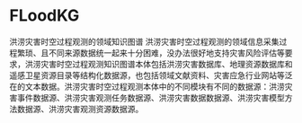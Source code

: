 # FLoodKG
洪涝灾害时空过程观测的领域知识图谱
洪涝灾害时空过程观测的领域信息采集过程繁琐、且不同来源数据统一起来十分困难，没办法很好地支持灾害风险评估等要求，洪涝灾害时空过程观测知识图谱本体包括洪涝灾害数据库、地理资源数据库和遥感卫星资源目录等结构化数据源，也包括领域文献资料、灾害应急行业网站等泛在的文本数据。洪涝灾害时空过程观测本体中的不同模块有不同的数据源：洪涝灾害事件数据源、洪涝灾害观测任务数据源、洪涝灾害数据数据源、洪涝灾害模型方法数据源、洪涝灾害观测资源数据源。


